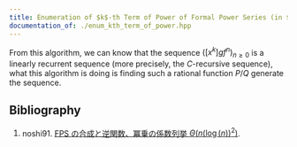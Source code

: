 ```yaml
---
title: Enumeration of $k$-th Term of Power of Formal Power Series (in $\mathbb{F} _ p \lbrack \lbrack z \rbrack \rbrack$ for FFT prime $p$)
documentation_of: ./enum_kth_term_of_power.hpp
---
```


From this algorithm, we can know that the sequence $\left(\left\lbrack x^k\right\rbrack gf^n\right)_{n\geq 0}$ is a linearly recurrent sequence (more precisely, the $C$-recursive sequence), what this algorithm is doing is finding such a rational function $P/Q$ generate the sequence.

## Bibliography

1. noshi91. [FPS の合成と逆関数、冪乗の係数列挙 $\Theta(n(\log(n))^2)$](https://noshi91.hatenablog.com/entry/2024/03/16/224034).
